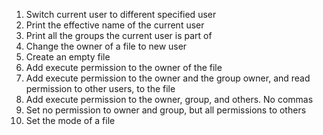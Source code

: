 1. Switch current user to different specified user
2. Print the effective name of the current user
3. Print all the groups the current user is part of
4. Change the owner of a file to new user
5. Create an empty file
6. Add execute permission to the owner of the file
7. Add execute permission to the owner and the group owner, and read permission to other users, to the file
8. Add execute permission to  the owner, group, and others. No commas
9. Set no permission to owner and group, but all permissions to others
10. Set the mode of a file 
